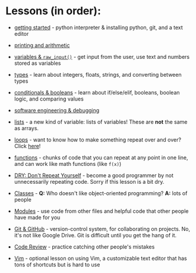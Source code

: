 # Lessons (in order):
 * [getting started](getting-started) - python interpreter & installing python, git, and a text editor
 
 * [printing and arithmetic](basics)
 * [variables & `raw_input()`](variables) - get input from the user, use text and numbers stored as variables
 * [types](types) - learn about integers, floats, strings, and converting between types
 * [conditionals & booleans](logic) - learn about if/else/elif, booleans, boolean logic, and comparing values
 * [software engineering & debugging](debugging)
 * [lists](lists) - a new kind of variable: lists of variables! These are **not** the same as arrays.
 * [loops](loops) - want to know how to make something repeat over and over? Click [here](loops/funny-joke)!
 * [functions](functions) - chunks of code that you can repeat at any point in one line, and can work like math functions (like `f(x)`)
 * [DRY: Don't Repeat Yourself](dry) - become a good programmer by not unnecessarily repeating code. Sorry if this lesson is a bit dry.
 * [Classes](classes) - **Q:** Who doesn't like object-oriented programming? **A:** lots of people
 * [Modules](modules) - use code from other files and helpful code that other people have made for you
 * [Git & GitHub](git) - version-control system, for collaborating on projects. No, it's not like Google Drive. Git is difficult until you get the hang of it.
 * [Code Review](code-review) - practice catching other people's mistakes
 * [Vim](vim) - optional lesson on using Vim, a customizable text editor that has tons of shortcuts but is hard to use
